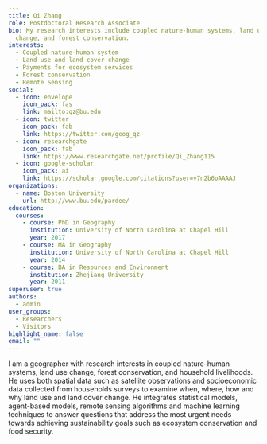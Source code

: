 ```yaml
---
title: Qi Zhang
role: Postdoctoral Research Associate
bio: My research interests include coupled nature-human systems, land use
  change, and forest conservation.
interests:
  - Coupled nature-human system
  - Land use and land cover change
  - Payments for ecosystem services
  - Forest conservation
  - Remote Sensing
social:
  - icon: envelope
    icon_pack: fas
    link: mailto:qz@bu.edu
  - icon: twitter
    icon_pack: fab
    link: https://twitter.com/geog_qz
  - icon: researchgate
    icon_pack: fab
    link: https://www.researchgate.net/profile/Qi_Zhang115
  - icon: google-scholar
    icon_pack: ai
    link: https://scholar.google.com/citations?user=v7n2b6oAAAAJ
organizations:
  - name: Boston University
    url: http://www.bu.edu/pardee/
education:
  courses:
    - course: PhD in Geography
      institution: University of North Carolina at Chapel Hill
      year: 2017
    - course: MA in Geography
      institution: University of North Carolina at Chapel Hill
      year: 2014
    - course: BA in Resources and Environment
      institution: Zhejiang University
      year: 2011
superuser: true
authors:
  - admin
user_groups:
  - Researchers
  - Visitors
highlight_name: false
email: ""
---
```

I am a geographer with research interests in coupled nature-human systems, land use change, forest conservation, and household livelihoods. He uses both spatial data such as satellite observations and socioeconomic data collected from households surveys to examine when, where, how and why land use and land cover change. He integrates statistical models, agent-based models, remote sensing algorithms and machine learning techniques to answer questions that address the most urgent needs towards achieving sustainability goals such as ecosystem conservation and food security.